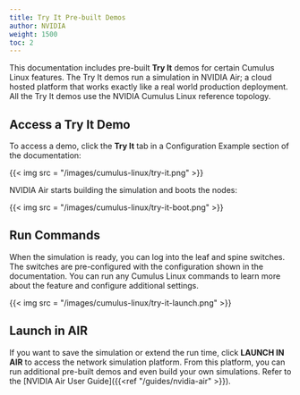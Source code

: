 ```yaml
---
title: Try It Pre-built Demos
author: NVIDIA
weight: 1500
toc: 2
---
```

This documentation includes pre-built **Try It** demos for certain Cumulus Linux features. The Try It demos run a simulation in NVIDIA Air; a cloud hosted platform that works exactly like a real world production deployment. All the Try It demos use the NVIDIA Cumulus Linux reference topology.

## Access a Try It Demo

To access a demo, click the **Try It** tab in a Configuration Example section of the documentation:

{{< img src = "/images/cumulus-linux/try-it.png" >}}

NVIDIA Air starts building the simulation and boots the nodes:

{{< img src = "/images/cumulus-linux/try-it-boot.png" >}}

## Run Commands

When the simulation is ready, you can log into the leaf and spine switches. The switches are pre-configured with the configuration shown in the documentation. You can run any Cumulus Linux commands to learn more about the feature and configure additional settings.

{{< img src = "/images/cumulus-linux/try-it-launch.png" >}}

## Launch in AIR
<!-- vale off -->
If you want to save the simulation or extend the run time, click **LAUNCH IN AIR** to access the network simulation platform. From this platform, you can run additional pre-built demos and even build your own simulations. Refer to the [NVIDIA Air User Guide]({{<ref "/guides/nvidia-air" >}}).
<!-- vale on -->

